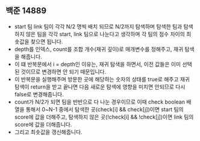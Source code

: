 ## 백준 14889
- start 팀 link 팀이 각각 N/2 명씩 배치 되므로 N/2까지 탐색하며 탐색한 팀과 탐색하지 않은 팀을 각각 start, link 팀으로 나눈다고 생각하며 각 팀의 점수 차이의 최솟값을 찾으면 됩니다.
- depth를 인덱스, count를 조합 개수(재귀 깊이)로 매개변수를 정해주고, 재귀 탐색을 해줍니다.
- 이 떄 반복문에서 i = depth인 이유는, 재귀 탐색을 하면서, 이전 값들은 이미 선택된 것이므로 변경하면 안 되기 때문입니다.
- 이 반복문을 실행해주며 방문한 곳에 해당하는 숫자의 상태를 true로 해주고 재귀 탐색이 return을 받고 끝나면 다음 새로운 탐색에 영향을 미치면 안되므로 다시 false로 변경해줍니다.
- count가 N/2가 되면 팀을 반반으로 다 나눈 경우이므로 이때 check boolean 배열을 통해서 0~N-1 중에서 탐색한 곳(check[i] && check[j])이면 start 팀의 score에 값을 더해주고, 탐색하지 않은 곳(!check[i] && !check[j])이면 link 팀의 score에 값을 더해줍니다.
- 그리고 최솟값을 갱신해줍니다.